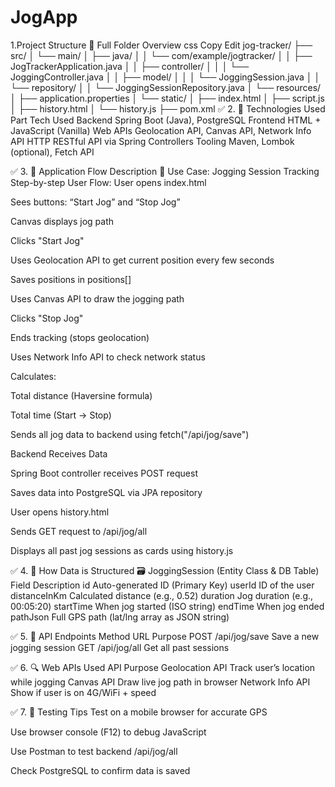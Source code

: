 # JogApp
1.Project Structure
📁 Full Folder Overview
css
Copy
Edit
jog-tracker/
├── src/
│   └── main/
│       ├── java/
│       │   └── com/example/jogtracker/
│       │       ├── JogTrackerApplication.java
│       │       ├── controller/
│       │       │   └── JoggingController.java
│       │       ├── model/
│       │       │   └── JoggingSession.java
│       │       └── repository/
│       │           └── JoggingSessionRepository.java
│       └── resources/
│           ├── application.properties
│           └── static/
│               ├── index.html
│               ├── script.js
│               ├── history.html
│               └── history.js
├── pom.xml
✅ 2. 🔧 Technologies Used
Part	Tech Used
Backend	Spring Boot (Java), PostgreSQL
Frontend	HTML + JavaScript (Vanilla)
Web APIs	Geolocation API, Canvas API, Network Info API
HTTP	RESTful API via Spring Controllers
Tooling	Maven, Lombok (optional), Fetch API

✅ 3. 🔄 Application Flow Description
🎽 Use Case: Jogging Session Tracking
Step-by-step User Flow:
User opens index.html

Sees buttons: “Start Jog” and “Stop Jog”

Canvas displays jog path

Clicks "Start Jog"

Uses Geolocation API to get current position every few seconds

Saves positions in positions[]

Uses Canvas API to draw the jogging path

Clicks "Stop Jog"

Ends tracking (stops geolocation)

Uses Network Info API to check network status

Calculates:

Total distance (Haversine formula)

Total time (Start → Stop)

Sends all jog data to backend using fetch("/api/jog/save")

Backend Receives Data

Spring Boot controller receives POST request

Saves data into PostgreSQL via JPA repository

User opens history.html

Sends GET request to /api/jog/all

Displays all past jog sessions as cards using history.js

✅ 4. 🧠 How Data is Structured
🗃 JoggingSession (Entity Class & DB Table)
Field	Description
id	Auto-generated ID (Primary Key)
userId	ID of the user
distanceInKm	Calculated distance (e.g., 0.52)
duration	Jog duration (e.g., 00:05:20)
startTime	When jog started (ISO string)
endTime	When jog ended
pathJson	Full GPS path (lat/lng array as JSON string)

✅ 5. 🔌 API Endpoints
Method	URL	Purpose
POST	/api/jog/save	Save a new jogging session
GET	/api/jog/all	Get all past sessions

✅ 6. 🔍 Web APIs Used
API	Purpose
Geolocation API	Track user’s location while jogging
Canvas API	Draw live jog path in browser
Network Info API	Show if user is on 4G/WiFi + speed

✅ 7. 🧪 Testing Tips
Test on a mobile browser for accurate GPS

Use browser console (F12) to debug JavaScript

Use Postman to test backend /api/jog/all

Check PostgreSQL to confirm data is saved

